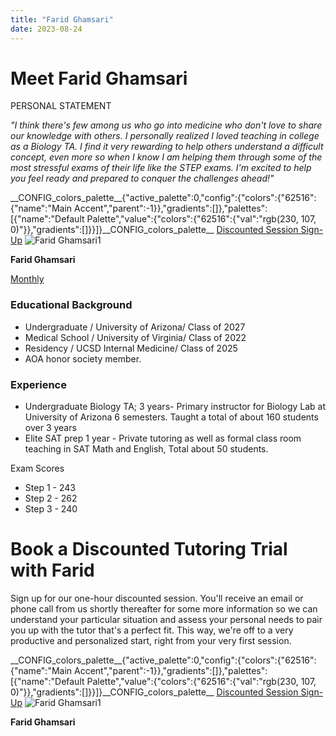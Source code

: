 ```yaml
---
title: "Farid Ghamsari"
date: 2023-08-24
---
```


# Meet Farid Ghamsari

PERSONAL STATEMENT

_"I think there's few among us who go into medicine who don't love to share our knowledge with others. I personally realized I loved teaching in college as a Biology TA. I find it very rewarding to help others understand a difficult concept, even more so when I know I am helping them through some of the most stressful exams of their life like the STEP exams. I'm excited to help you feel ready and prepared to conquer the challenges ahead!"_

\_\_CONFIG\_colors\_palette\_\_{"active\_palette":0,"config":{"colors":{"62516":{"name":"Main Accent","parent":-1}},"gradients":\[\]},"palettes":\[{"name":"Default Palette","value":{"colors":{"62516":{"val":"rgb(230, 107, 0)"}},"gradients":\[\]}}\]}\_\_CONFIG\_colors\_palette\_\_ [Discounted Session Sign-Up](/purchase-discounted-session/) ![](https://www.medlearnity.com/wp-content/uploads/2023/09/Farid-Ghamsari1.webp "Farid Ghamsari1")

**Farid Ghamsari**

[Monthly](#)

### Educational Background

- Undergraduate / University of Arizona/ Class of 2027
- Medical School / University of Virginia/ Class of 2022
- Residency / UCSD Internal Medicine/ Class of 2025
- AOA honor society member.

### Experience

- Undergraduate Biology TA; 3 years- Primary instructor for Biology Lab at University of Arizona 6 semesters. Taught a total of about 160 students over 3 years
- Elite SAT prep 1 year - Private tutoring as well as formal class room teaching in SAT Math and English, Total about 50 students.

Exam Scores

- Step 1 - 243
- Step 2 - 262
- Step 3 - 240

# Book a Discounted Tutoring Trial with Farid

Sign up for our one-hour discounted session. You'll receive an email or phone call from us shortly thereafter for some more information so we can understand your particular situation and assess your personal needs to pair you up with the tutor that's a perfect fit. This way, we're off to a very productive and personalized start, right from your very first session.

\_\_CONFIG\_colors\_palette\_\_{"active\_palette":0,"config":{"colors":{"62516":{"name":"Main Accent","parent":-1}},"gradients":\[\]},"palettes":\[{"name":"Default Palette","value":{"colors":{"62516":{"val":"rgb(230, 107, 0)"}},"gradients":\[\]}}\]}\_\_CONFIG\_colors\_palette\_\_ [Discounted Session Sign-Up](/purchase-discounted-session/) ![](https://www.medlearnity.com/wp-content/uploads/2023/09/Farid-Ghamsari1.webp "Farid Ghamsari1")

**Farid Ghamsari**
